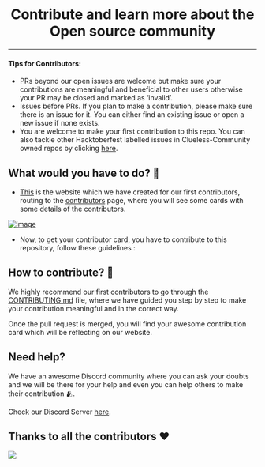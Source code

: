 
<h1 align='center'>Contribute and learn more about the Open source community</h1>

----

#### Tips for Contributors:

- PRs beyond our open issues are welcome but make sure your contributions are meaningful and beneficial to other users otherwise your PR may be closed and marked as ‘invalid’.
- Issues before PRs. If you plan to make a contribution, please make sure there is an issue for it. You can either find an existing issue or open a new issue if none exists.
- You are welcome to make your first contribution to this repo. You can also tackle other Hacktoberfest labelled issues in Clueless-Community owned repos by clicking [here](https://github.com/search?q=org%3AClueless-Community+label%3Ahacktoberfest&type=Issues).

## What would you have to do? 🤔

+ [This](https://clueless.vercel.app/) is the website which we have created for our first contributors, routing to the [contributors](https://clueless.vercel.app/allcontributors) page, where you will see  some cards with some details of the contributors.


[![image](https://user-images.githubusercontent.com/77603501/194948359-810af94d-d89d-4b65-ae02-1a722bcf228e.png)](https://clueless.vercel.app/allcontributors)




+ Now, to get your contributor card, you have to contribute to this repository, follow these guidelines :

## How to contribute? 🧐

We highly recommend our first contributors  to go through the [CONTRIBUTING.md](https://github.com/Clueless-Community/first-contribution/blob/main/CONTRIBUTING.md) file, where we have guided you step by step to make your contribution meaningful and in the correct way.

Once the pull request is merged, you will find your awesome contribution card which will be reflecting on our website.

## Need help? 
We have an awesome Discord community where you can ask your doubts and we will be there for your help and even you can help others to make their contribution 🫂.

Check our Discord Server [here](https://discord.gg/r5uKBGxT9T).

## Thanks to all the contributors ❤️
<a href="https://github.com/Clueless-Community/first-contribution/graphs/contributors">
  <img src="https://contrib.rocks/image?repo=Clueless-Community/first-contribution" />
</a>
<!-- Made with [contrib.rocks](https://contrib.rocks). -->
